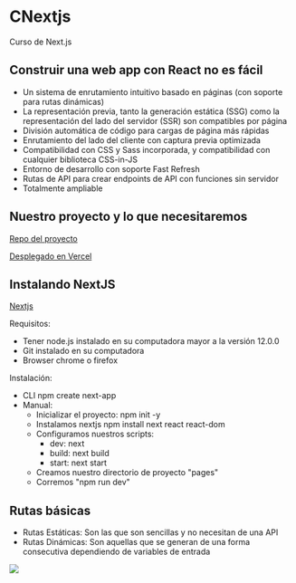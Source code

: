 # CNextjs
Curso de Next.js

## Construir una web app con React no es fácil

  - Un sistema de enrutamiento intuitivo basado en páginas (con soporte para rutas dinámicas)
  - La representación previa, tanto la generación estática (SSG) como la representación del lado del servidor (SSR) son compatibles por página
  - División automática de código para cargas de página más rápidas
  - Enrutamiento del lado del cliente con captura previa optimizada
  - Compatibilidad con CSS y Sass incorporada, y compatibilidad con cualquier biblioteca CSS-in-JS
  - Entorno de desarrollo con soporte Fast Refresh
  - Rutas de API para crear endpoints de API con funciones sin servidor
  - Totalmente ampliable

## Nuestro proyecto y lo que necesitaremos
  [Repo del proyecto](https://github.com/jonalvarezz/platzi-nextjs)

  [Desplegado en Vercel](https://platzi-avo.vercel.app/)

## Instalando NextJS
  [Nextjs](https://nextjs.org/docs/getting-started)

  Requisitos:
  - Tener node.js instalado en su computadora mayor a la versión 12.0.0
  - Git instalado en su computadora
  - Browser chrome o firefox

  Instalación:
  - CLI npm create next-app
  - Manual:
    - Inicializar el proyecto: npm init -y
    - Instalamos nextjs npm install next react react-dom
    - Configuramos nuestros scripts:
      - dev: next
      - build: next build
      - start: next start
    - Creamos nuestro directorio de proyecto "pages"
    - Corremos "npm run dev"

## Rutas básicas
  - Rutas Estáticas: Son las que son sencillas y no necesitan de una API
  - Rutas Dinámicas: Son aquellas que se generan de una forma consecutiva dependiendo de variables de entrada

  ![](https://static.platzi.com/media/user_upload/Captura%20de%20Pantalla%202020-12-04%20a%20la%28s%29%201.05.11-19974b7e-13dd-4ce9-9858-e9dd903e8159.jpg)

